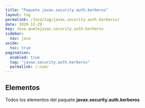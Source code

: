 ```yaml
---
title: "Paquete javax.security.auth.kerberos"
layout: tag
permalink: /Java/tag/javax.security.auth.kerberos/
date: 2020-12-29
key: Java.quetejavax.security.auth.kerberos
sidebar: 
  nav: java
aside: 
  toc: true
pagination: 
  enabled: true
  tag: "javax.security.auth.kerberos"
  permalink: /:num/
---
```


<h2>Elementos</h2>
Todos los elementos del paquete <strong>javax.security.auth.kerberos</strong>
